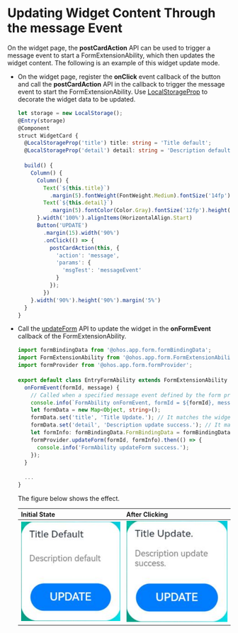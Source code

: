 # Updating Widget Content Through the message Event


On the widget page, the **postCardAction** API can be used to trigger a message event to start a FormExtensionAbility, which then updates the widget content. The following is an example of this widget update mode.


- On the widget page, register the **onClick** event callback of the button and call the **postCardAction** API in the callback to trigger the message event to start the FormExtensionAbility. Use [LocalStorageProp](../quick-start/arkts-localstorage.md#localstorageprop) to decorate the widget data to be updated.
  
  ```ts
  let storage = new LocalStorage();
  @Entry(storage)
  @Component
  struct WidgetCard {
    @LocalStorageProp('title') title: string = 'Title default';
    @LocalStorageProp('detail') detail: string = 'Description default';
  
    build() {
      Column() {
        Column() {
          Text(`${this.title}`)
            .margin(5).fontWeight(FontWeight.Medium).fontSize('14fp')
          Text(`${this.detail}`)
            .margin(5).fontColor(Color.Gray).fontSize('12fp').height('25%')
        }.width('100%').alignItems(HorizontalAlign.Start)
        Button('UPDATE')
          .margin(15).width('90%')
          .onClick(() => {
            postCardAction(this, {
              'action': 'message',
              'params': {
                'msgTest': 'messageEvent'
              }
            });
          })
      }.width('90%').height('90%').margin('5%')
    }
  }
  ```
  
- Call the [updateForm](../reference/apis/js-apis-app-form-formProvider.md#updateform) API to update the widget in the **onFormEvent** callback of the FormExtensionAbility.
  
  ```ts
  import formBindingData from '@ohos.app.form.formBindingData';
  import FormExtensionAbility from '@ohos.app.form.FormExtensionAbility';
  import formProvider from '@ohos.app.form.formProvider';
  
  export default class EntryFormAbility extends FormExtensionAbility {
    onFormEvent(formId, message) {
      // Called when a specified message event defined by the form provider is triggered.
      console.info(`FormAbility onFormEvent, formId = ${formId}, message: ${JSON.stringify(message)}`);
      let formData = new Map<Object, string>();
      formData.set('title', 'Title Update.'); // It matches the widget layout.
      formData.set('detail', 'Description update success.'); // It matches the widget layout.
      let formInfo: formBindingData.FormBindingData = formBindingData.createFormBindingData(formData);
      formProvider.updateForm(formId, formInfo).then(() => {
        console.info('FormAbility updateForm success.');
      });
    }
  
    ...
  }
  ```

  The figure below shows the effect.
  
  | Initial State                                               | After Clicking                                             |
  | ------------------------------------------------------- | ----------------------------------------------------- |
  | ![WidgetUpdateBefore](figures/widget-update-before.PNG) | ![WidgetUpdateAfter](figures/widget-update-after.PNG) |
